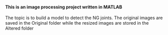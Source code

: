 #### This is an image processing project written in MATLAB
The topic is to build a model to detect the NG joints.
The original images are saved in the Original folder while the resized images are stored in the Altered folder

